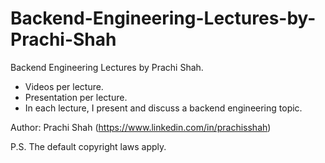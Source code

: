 # Backend-Engineering-Lectures-by-Prachi-Shah

Backend Engineering Lectures by Prachi Shah.
- Videos per lecture.
- Presentation per lecture.
- In each lecture, I present and discuss a backend engineering topic.

Author: Prachi Shah (https://www.linkedin.com/in/prachisshah)

P.S. The default copyright laws apply.
